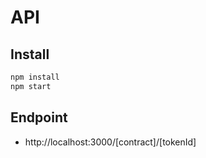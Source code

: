 # API

## Install 

```bash
npm install
npm start
```
## Endpoint

- http://localhost:3000/[contract]/[tokenId]

